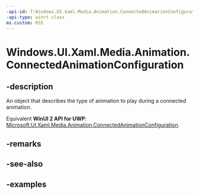 ```yaml
---
-api-id: T:Windows.UI.Xaml.Media.Animation.ConnectedAnimationConfiguration
-api-type: winrt class
ms.custom: RS5
---
```


<!-- Class syntax.
public class ConnectedAnimationConfiguration 
-->

# Windows.UI.Xaml.Media.Animation.ConnectedAnimationConfiguration

## -description
An object that describes the type of animation to play during a connected animation.

Equivalent **WinUI 2 API for UWP**: [Microsoft.UI.Xaml.Media.Animation.ConnectedAnimationConfiguration](/windows/winui/api/microsoft.ui.xaml.media.animation.connectedanimationconfiguration).

## -remarks

## -see-also

## -examples

